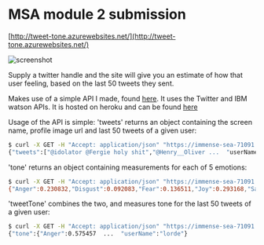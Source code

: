 # MSA module 2 submission

[http://tweet-tone.azurewebsites.net/](http://tweet-tone.azurewebsites.net/)

![screenshot](http://i.imgur.com/3ETaJNq.png)

Supply a twitter handle and the site will give you an estimate of how that user feeling, based on the last 50 tweets they sent.

Makes use of a simple API I made, found [here](https://github.com/chrfrasco/tweet_tone_api). It uses the Twitter and IBM watson APIs. It is hosted on heroku and can be found [here](https://immense-sea-71091.herokuapp.com/)

Usage of the API is simple:
'tweets' returns an object containing the screen name, profile image url and last 50 tweets of a given user:
```bash
$ curl -X GET -H "Accept: application/json" "https://immense-sea-71091.herokuapp.com/tweets/lorde"
{"tweets":["@idolator @Fergie holy shit","@Henry__Oliver ...  "userName":"lorde"}
```
'tone' returns an object containing measurements for each of 5 emotions:
```bash
$ curl -X GET -H "Accept: application/json" "https://immense-sea-71091.herokuapp.com/tone/some%20text"
{"Anger":0.230832,"Disgust":0.092083,"Fear":0.136511,"Joy":0.293168,"Sadness":0.545412}
```
'tweetTone' combines the two, and measures tone for the last 50 tweets of a given user:
```bash
$ curl -X GET -H "Accept: application/json" "https://immense-sea-71091.herokuapp.com/tweetTone/lorde"
{"tone":{"Anger":0.575457  ...  "userName":"lorde"}
```
